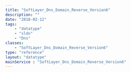 ```yaml
---
title: "SoftLayer_Dns_Domain_Reverse_Version6"
description: ""
date: "2018-02-12"
tags:
    - "datatype"
    - "sldn"
    - "Dns"
classes:
    - "SoftLayer_Dns_Domain_Reverse_Version6"
type: "reference"
layout: "datatype"
mainService : "SoftLayer_Dns_Domain_Reverse_Version6"
---
```

